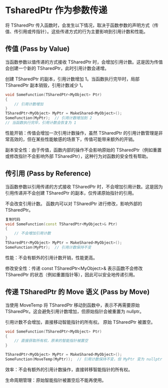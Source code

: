 # TsharedPtr 作为参数传递

将 TSharedPtr 传入函数时，会发生以下情况，取决于函数参数的声明方式（传值、传引用或传指针）。这些传递方式的行为主要影响到引用计数和性能。

## 传值 (Pass by Value)

当函数参数以值传递的方式接收 TSharedPtr 时，会增加引用计数。这是因为传值会创建一个新的 TSharedPtr，此时引用计数会递增。

创建 TSharedPtr 的副本，引用计数增加 1。当函数执行完毕时，局部 TSharedPtr 副本销毁，引用计数减少 1。

```c++
void SomeFunction(TSharedPtr<MyObject> Ptr)
{
    // 引用计数增加
}
TSharedPtr<MyObject> MyPtr = MakeShared<MyObject>();
SomeFunction(MyPtr);  // 引用计数增加到 2
// 当函数执行完毕，引用计数会恢复为 1
```

性能开销：传值会增加一次引用计数操作，虽然 TSharedPtr 的引用计数管理是非常高效的，但在某些性能敏感的场景下，传值可能带来额外的开销。

副本安全性：由于传值，函数内部的操作不会影响原始的 TSharedPtr（例如重置或修改指针不会影响外部 TSharedPtr），这种行为对函数的安全性有帮助。

## 传引用 (Pass by Reference)

当函数参数以引用传递的方式接收 TSharedPtr 时，不会增加引用计数。这是因为引用传递并不会创建 TSharedPtr 的副本，仅传递原始指针的引用。

不会改变引用计数。
函数内可以对 TSharedPtr 进行修改，影响外部的 TSharedPtr。

```c++
复制代码
void SomeFunction(const TSharedPtr<MyObject>& Ptr)
{
    // 不会增加引用计数
}
TSharedPtr<MyObject> MyPtr = MakeShared<MyObject>();
SomeFunction(MyPtr);  // 引用计数保持不变
```

性能：不会有额外的引用计数开销，性能更高。

修改安全性：传递 const TSharedPtr\<MyObject>& 表示函数不会修改 TSharedPtr 的状态（例如重置指针等），因此可以安全地传递引用。

## 传递 TSharedPtr 的 Move 语义 (Pass by Move)

当使用 MoveTemp 将 TSharedPtr 移动到函数中，表示不再需要原始 TSharedPtr。这会避免引用计数增加，但原始指针会被重置为 nullptr。

引用计数不会增加，直接移动智能指针的所有权。
原始 TSharedPtr 被置空。

```c++
void SomeFunction(TSharedPtr<MyObject> Ptr)
{
    // 直接获取所有权，原来的智能指针被置空
}

TSharedPtr<MyObject> MyPtr = MakeShared<MyObject>();
SomeFunction(MoveTemp(MyPtr));  // 引用计数保持不变，但 MyPtr 变为 nullptr
```

效率：不会有额外的引用计数操作，直接转移智能指针的所有权。

生命周期管理：原始智能指针被置空后不能再使用。